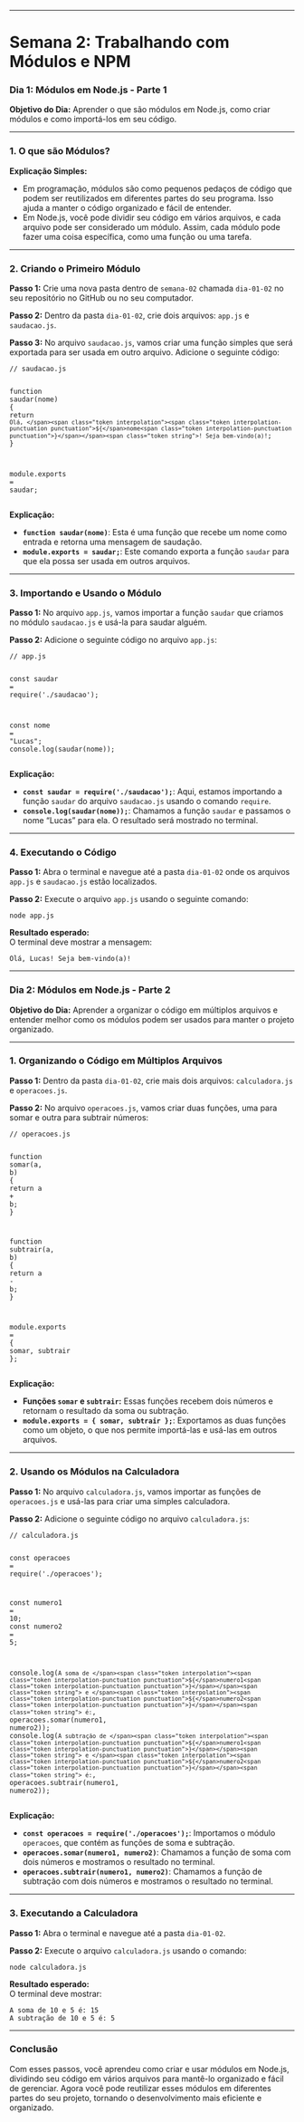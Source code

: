 <hr>
<h1 id="semana-2-trabalhando-com-módulos-e-npm"><strong>Semana 2: Trabalhando com Módulos e NPM</strong></h1>
<h3 id="dia-1-módulos-em-node.js---parte-1"><strong>Dia 1: Módulos em Node.js - Parte 1</strong></h3>
<p><strong>Objetivo do Dia:</strong> Aprender o que são módulos em Node.js, como criar módulos e como importá-los em seu código.</p>
<hr>
<h3 id="o-que-são-módulos">1. <strong>O que são Módulos?</strong></h3>
<p><strong>Explicação Simples:</strong></p>
<ul>
<li>Em programação, módulos são como pequenos pedaços de código que podem ser reutilizados em diferentes partes do seu programa. Isso ajuda a manter o código organizado e fácil de entender.</li>
<li>Em Node.js, você pode dividir seu código em vários arquivos, e cada arquivo pode ser considerado um módulo. Assim, cada módulo pode fazer uma coisa específica, como uma função ou uma tarefa.</li>
</ul>
<hr>
<h3 id="criando-o-primeiro-módulo">2. <strong>Criando o Primeiro Módulo</strong></h3>
<p><strong>Passo 1:</strong> Crie uma nova pasta dentro de <code>semana-02</code> chamada <code>dia-01-02</code> no seu repositório no GitHub ou no seu computador.</p>
<p><strong>Passo 2:</strong> Dentro da pasta <code>dia-01-02</code>, crie dois arquivos: <code>app.js</code> e <code>saudacao.js</code>.</p>
<p><strong>Passo 3:</strong> No arquivo <code>saudacao.js</code>, vamos criar uma função simples que será exportada para ser usada em outro arquivo. Adicione o seguinte código:</p>
<pre class=" language-javascript"><code class="prism  language-javascript"><span class="token comment">// saudacao.js</span>

<span class="token keyword">function</span> <span class="token function">saudar</span><span class="token punctuation">(</span>nome<span class="token punctuation">)</span> <span class="token punctuation">{</span>
    <span class="token keyword">return</span> <span class="token template-string"><span class="token string">`Olá, </span><span class="token interpolation"><span class="token interpolation-punctuation punctuation">${</span>nome<span class="token interpolation-punctuation punctuation">}</span></span><span class="token string">! Seja bem-vindo(a)!`</span></span><span class="token punctuation">;</span>
<span class="token punctuation">}</span>

module<span class="token punctuation">.</span>exports <span class="token operator">=</span> saudar<span class="token punctuation">;</span>
</code></pre>
<p><strong>Explicação:</strong></p>
<ul>
<li><strong><code>function saudar(nome)</code></strong>: Esta é uma função que recebe um nome como entrada e retorna uma mensagem de saudação.</li>
<li><strong><code>module.exports = saudar;</code></strong>: Este comando exporta a função <code>saudar</code> para que ela possa ser usada em outros arquivos.</li>
</ul>
<hr>
<h3 id="importando-e-usando-o-módulo">3. <strong>Importando e Usando o Módulo</strong></h3>
<p><strong>Passo 1:</strong> No arquivo <code>app.js</code>, vamos importar a função <code>saudar</code> que criamos no módulo <code>saudacao.js</code> e usá-la para saudar alguém.</p>
<p><strong>Passo 2:</strong> Adicione o seguinte código no arquivo <code>app.js</code>:</p>
<pre class=" language-javascript"><code class="prism  language-javascript"><span class="token comment">// app.js</span>

<span class="token keyword">const</span> saudar <span class="token operator">=</span> <span class="token function">require</span><span class="token punctuation">(</span><span class="token string">'./saudacao'</span><span class="token punctuation">)</span><span class="token punctuation">;</span>

<span class="token keyword">const</span> nome <span class="token operator">=</span> <span class="token string">"Lucas"</span><span class="token punctuation">;</span>
console<span class="token punctuation">.</span><span class="token function">log</span><span class="token punctuation">(</span><span class="token function">saudar</span><span class="token punctuation">(</span>nome<span class="token punctuation">)</span><span class="token punctuation">)</span><span class="token punctuation">;</span>
</code></pre>
<p><strong>Explicação:</strong></p>
<ul>
<li><strong><code>const saudar = require('./saudacao');</code></strong>: Aqui, estamos importando a função <code>saudar</code> do arquivo <code>saudacao.js</code> usando o comando <code>require</code>.</li>
<li><strong><code>console.log(saudar(nome));</code></strong>: Chamamos a função <code>saudar</code> e passamos o nome “Lucas” para ela. O resultado será mostrado no terminal.</li>
</ul>
<hr>
<h3 id="executando-o-código">4. <strong>Executando o Código</strong></h3>
<p><strong>Passo 1:</strong> Abra o terminal e navegue até a pasta <code>dia-01-02</code> onde os arquivos <code>app.js</code> e <code>saudacao.js</code> estão localizados.</p>
<p><strong>Passo 2:</strong> Execute o arquivo <code>app.js</code> usando o seguinte comando:</p>
<pre class=" language-bash"><code class="prism  language-bash">node app.js
</code></pre>
<p><strong>Resultado esperado:</strong><br>
O terminal deve mostrar a mensagem:</p>
<pre><code>Olá, Lucas! Seja bem-vindo(a)!
</code></pre>
<hr>
<h3 id="dia-2-módulos-em-node.js---parte-2"><strong>Dia 2: Módulos em Node.js - Parte 2</strong></h3>
<p><strong>Objetivo do Dia:</strong> Aprender a organizar o código em múltiplos arquivos e entender melhor como os módulos podem ser usados para manter o projeto organizado.</p>
<hr>
<h3 id="organizando-o-código-em-múltiplos-arquivos">1. <strong>Organizando o Código em Múltiplos Arquivos</strong></h3>
<p><strong>Passo 1:</strong> Dentro da pasta <code>dia-01-02</code>, crie mais dois arquivos: <code>calculadora.js</code> e <code>operacoes.js</code>.</p>
<p><strong>Passo 2:</strong> No arquivo <code>operacoes.js</code>, vamos criar duas funções, uma para somar e outra para subtrair números:</p>
<pre class=" language-javascript"><code class="prism  language-javascript"><span class="token comment">// operacoes.js</span>

<span class="token keyword">function</span> <span class="token function">somar</span><span class="token punctuation">(</span>a<span class="token punctuation">,</span> b<span class="token punctuation">)</span> <span class="token punctuation">{</span>
    <span class="token keyword">return</span> a <span class="token operator">+</span> b<span class="token punctuation">;</span>
<span class="token punctuation">}</span>

<span class="token keyword">function</span> <span class="token function">subtrair</span><span class="token punctuation">(</span>a<span class="token punctuation">,</span> b<span class="token punctuation">)</span> <span class="token punctuation">{</span>
    <span class="token keyword">return</span> a <span class="token operator">-</span> b<span class="token punctuation">;</span>
<span class="token punctuation">}</span>

module<span class="token punctuation">.</span>exports <span class="token operator">=</span> <span class="token punctuation">{</span>
    somar<span class="token punctuation">,</span>
    subtrair
<span class="token punctuation">}</span><span class="token punctuation">;</span>
</code></pre>
<p><strong>Explicação:</strong></p>
<ul>
<li><strong>Funções <code>somar</code> e <code>subtrair</code>:</strong> Essas funções recebem dois números e retornam o resultado da soma ou subtração.</li>
<li><strong><code>module.exports = { somar, subtrair };</code></strong>: Exportamos as duas funções como um objeto, o que nos permite importá-las e usá-las em outros arquivos.</li>
</ul>
<hr>
<h3 id="usando-os-módulos-na-calculadora">2. <strong>Usando os Módulos na Calculadora</strong></h3>
<p><strong>Passo 1:</strong> No arquivo <code>calculadora.js</code>, vamos importar as funções de <code>operacoes.js</code> e usá-las para criar uma simples calculadora.</p>
<p><strong>Passo 2:</strong> Adicione o seguinte código no arquivo <code>calculadora.js</code>:</p>
<pre class=" language-javascript"><code class="prism  language-javascript"><span class="token comment">// calculadora.js</span>

<span class="token keyword">const</span> operacoes <span class="token operator">=</span> <span class="token function">require</span><span class="token punctuation">(</span><span class="token string">'./operacoes'</span><span class="token punctuation">)</span><span class="token punctuation">;</span>

<span class="token keyword">const</span> numero1 <span class="token operator">=</span> <span class="token number">10</span><span class="token punctuation">;</span>
<span class="token keyword">const</span> numero2 <span class="token operator">=</span> <span class="token number">5</span><span class="token punctuation">;</span>

console<span class="token punctuation">.</span><span class="token function">log</span><span class="token punctuation">(</span><span class="token template-string"><span class="token string">`A soma de </span><span class="token interpolation"><span class="token interpolation-punctuation punctuation">${</span>numero1<span class="token interpolation-punctuation punctuation">}</span></span><span class="token string"> e </span><span class="token interpolation"><span class="token interpolation-punctuation punctuation">${</span>numero2<span class="token interpolation-punctuation punctuation">}</span></span><span class="token string"> é:`</span></span><span class="token punctuation">,</span> operacoes<span class="token punctuation">.</span><span class="token function">somar</span><span class="token punctuation">(</span>numero1<span class="token punctuation">,</span> numero2<span class="token punctuation">)</span><span class="token punctuation">)</span><span class="token punctuation">;</span>
console<span class="token punctuation">.</span><span class="token function">log</span><span class="token punctuation">(</span><span class="token template-string"><span class="token string">`A subtração de </span><span class="token interpolation"><span class="token interpolation-punctuation punctuation">${</span>numero1<span class="token interpolation-punctuation punctuation">}</span></span><span class="token string"> e </span><span class="token interpolation"><span class="token interpolation-punctuation punctuation">${</span>numero2<span class="token interpolation-punctuation punctuation">}</span></span><span class="token string"> é:`</span></span><span class="token punctuation">,</span> operacoes<span class="token punctuation">.</span><span class="token function">subtrair</span><span class="token punctuation">(</span>numero1<span class="token punctuation">,</span> numero2<span class="token punctuation">)</span><span class="token punctuation">)</span><span class="token punctuation">;</span>
</code></pre>
<p><strong>Explicação:</strong></p>
<ul>
<li><strong><code>const operacoes = require('./operacoes');</code></strong>: Importamos o módulo <code>operacoes</code>, que contém as funções de soma e subtração.</li>
<li><strong><code>operacoes.somar(numero1, numero2)</code></strong>: Chamamos a função de soma com dois números e mostramos o resultado no terminal.</li>
<li><strong><code>operacoes.subtrair(numero1, numero2)</code></strong>: Chamamos a função de subtração com dois números e mostramos o resultado no terminal.</li>
</ul>
<hr>
<h3 id="executando-a-calculadora">3. <strong>Executando a Calculadora</strong></h3>
<p><strong>Passo 1:</strong> Abra o terminal e navegue até a pasta <code>dia-01-02</code>.</p>
<p><strong>Passo 2:</strong> Execute o arquivo <code>calculadora.js</code> usando o comando:</p>
<pre class=" language-bash"><code class="prism  language-bash">node calculadora.js
</code></pre>
<p><strong>Resultado esperado:</strong><br>
O terminal deve mostrar:</p>
<pre><code>A soma de 10 e 5 é: 15
A subtração de 10 e 5 é: 5
</code></pre>
<hr>
<h3 id="conclusão"><strong>Conclusão</strong></h3>
<p>Com esses passos, você aprendeu como criar e usar módulos em Node.js, dividindo seu código em vários arquivos para mantê-lo organizado e fácil de gerenciar. Agora você pode reutilizar esses módulos em diferentes partes do seu projeto, tornando o desenvolvimento mais eficiente e organizado.</p>


